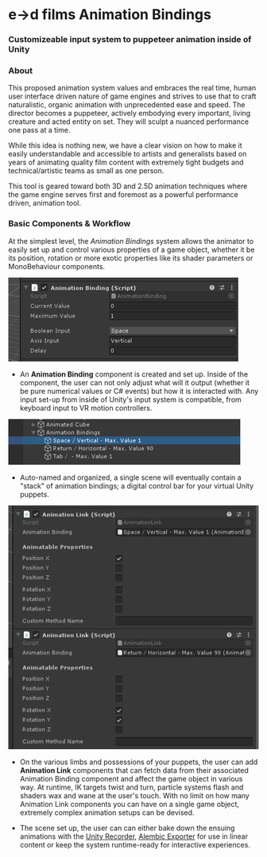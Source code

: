 # e→d films Animation Bindings
### Customizeable input system to puppeteer animation inside of Unity 

### About
This proposed animation system values and embraces the real time, human user interface driven nature of game engines and strives to use that to craft naturalistic, organic animation with unprecedented ease and speed. The director becomes a puppeteer, actively embodying every important, living creature and acted entity on set. They will sculpt a nuanced performance one pass at a time. 

While this idea is nothing new, we have a clear vision on how to make it easily understandable and accessible to artists and generalists based on years of animating quality film content with extremely tight budgets and technical/artistic teams as small as one person.

This tool is geared toward both 3D and 2.5D animation techniques where the game engine serves first and foremost as a powerful performance driven, animation tool.

### Basic Components & Workflow

At the simplest level, the *Animation Bindings* system allows the animator to easily set up and control various properties of a game object, whether it be its position, rotation or more exotic properties like its shader parameters or MonoBehaviour components. 

![binding](images/binding.png)

- An **Animation Binding** component is created and set up. Inside of the component, the user can not only adjust what will it output (whether it be pure numerical values or C# events) but how it is interacted with. Any input set-up from inside of Unity's input system is compatible, from keyboard input to VR motion controllers. 

![stack](images/stack.png)

- Auto-named and organized, a single scene will eventually contain a "stack" of animation bindings; a digital control bar for your virtual Unity puppets.

![links](images/links.png)

- On the various limbs and possessions of your puppets, the user can add **Animation Link** components that can fetch data from their associated Animation Binding component and affect the game object in various way. At runtime, IK targets twist and turn, particle systems flash and shaders wax and wane at the user's touch. With no limit on how many Animation Link components you can have on a single game object, extremely complex animation setups can be devised.

- The scene set up, the user can can either bake down the ensuing animations with the [Unity Recorder](https://unitytech.github.io/unity-recorder/manual/index.html), [Alembic Exporter](https://docs.unity3d.com/Packages/com.unity.formats.alembic@1.0/manual/time_InfiniteClip.html) for use in linear content or keep the system runtime-ready for interactive experiences.
